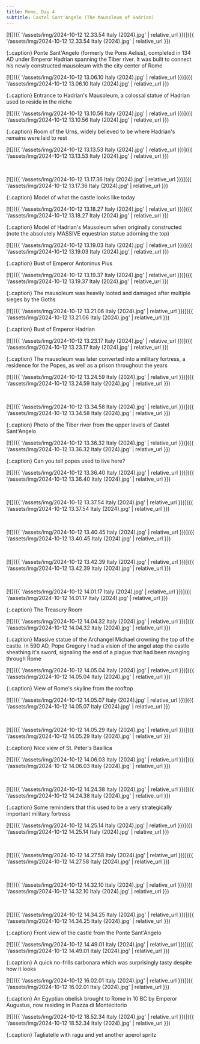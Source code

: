 ```yaml
---
title: Rome, Day 4
subtitle: Castel Sant'Angelo (The Mausoleum of Hadrian)
---
```


[![]({{ '/assets/img/2024-10-12 12.33.54 Italy (2024).jpg' | relative_url }})]({{ '/assets/img/2024-10-12 12.33.54 Italy (2024).jpg' | relative_url }})

{:.caption}
Ponte Sant'Angelo (formerly the Pons Aelius), completed in 134 AD under Emperor Hadrian spanning the Tiber river. It was built to connect his newly constructed mausoleum with the city center of Rome

[![]({{ '/assets/img/2024-10-12 13.06.10 Italy (2024).jpg' | relative_url }})]({{ '/assets/img/2024-10-12 13.06.10 Italy (2024).jpg' | relative_url }})

{:.caption}
Entrance to Hadrian's Mausoleum, a colossal statue of Hadrian used to reside in the niche

[![]({{ '/assets/img/2024-10-12 13.10.56 Italy (2024).jpg' | relative_url }})]({{ '/assets/img/2024-10-12 13.10.56 Italy (2024).jpg' | relative_url }})

{:.caption}
Room of the Urns, widely believed to be where Hadrian's remains were laid to rest

[![]({{ '/assets/img/2024-10-12 13.13.53 Italy (2024).jpg' | relative_url }})]({{ '/assets/img/2024-10-12 13.13.53 Italy (2024).jpg' | relative_url }})

<br>

[![]({{ '/assets/img/2024-10-12 13.17.36 Italy (2024).jpg' | relative_url }})]({{ '/assets/img/2024-10-12 13.17.36 Italy (2024).jpg' | relative_url }})

{:.caption}
Model of what the castle looks like today

[![]({{ '/assets/img/2024-10-12 13.18.27 Italy (2024).jpg' | relative_url }})]({{ '/assets/img/2024-10-12 13.18.27 Italy (2024).jpg' | relative_url }})

{:.caption}
Model of Hadrian's Mausoleum when originally constructed (note the absolutely MASSIVE equestrian statue adorning the top)

[![]({{ '/assets/img/2024-10-12 13.19.03 Italy (2024).jpg' | relative_url }})]({{ '/assets/img/2024-10-12 13.19.03 Italy (2024).jpg' | relative_url }})

{:.caption}
Bust of Emperor Antoninus Pius

[![]({{ '/assets/img/2024-10-12 13.19.37 Italy (2024).jpg' | relative_url }})]({{ '/assets/img/2024-10-12 13.19.37 Italy (2024).jpg' | relative_url }})

{:.caption}
The mausoleum was heavily looted and damaged after multiple sieges by the Goths

[![]({{ '/assets/img/2024-10-12 13.21.06 Italy (2024).jpg' | relative_url }})]({{ '/assets/img/2024-10-12 13.21.06 Italy (2024).jpg' | relative_url }})

{:.caption}
Bust of Emperor Hadrian

[![]({{ '/assets/img/2024-10-12 13.23.17 Italy (2024).jpg' | relative_url }})]({{ '/assets/img/2024-10-12 13.23.17 Italy (2024).jpg' | relative_url }})

{:.caption}
The mausoleum was later converted into a military fortress, a residence for the Popes, as well as a prison throughout the years

[![]({{ '/assets/img/2024-10-12 13.24.59 Italy (2024).jpg' | relative_url }})]({{ '/assets/img/2024-10-12 13.24.59 Italy (2024).jpg' | relative_url }})

<br>

[![]({{ '/assets/img/2024-10-12 13.34.58 Italy (2024).jpg' | relative_url }})]({{ '/assets/img/2024-10-12 13.34.58 Italy (2024).jpg' | relative_url }})

{:.caption}
Photo of the Tiber river from the upper levels of Castel Sant'Angelo

[![]({{ '/assets/img/2024-10-12 13.36.32 Italy (2024).jpg' | relative_url }})]({{ '/assets/img/2024-10-12 13.36.32 Italy (2024).jpg' | relative_url }})

{:.caption}
Can you tell popes used to live here?

[![]({{ '/assets/img/2024-10-12 13.36.40 Italy (2024).jpg' | relative_url }})]({{ '/assets/img/2024-10-12 13.36.40 Italy (2024).jpg' | relative_url }})

<br>

[![]({{ '/assets/img/2024-10-12 13.37.54 Italy (2024).jpg' | relative_url }})]({{ '/assets/img/2024-10-12 13.37.54 Italy (2024).jpg' | relative_url }})

<br>

[![]({{ '/assets/img/2024-10-12 13.40.45 Italy (2024).jpg' | relative_url }})]({{ '/assets/img/2024-10-12 13.40.45 Italy (2024).jpg' | relative_url }})

<br>

[![]({{ '/assets/img/2024-10-12 13.42.39 Italy (2024).jpg' | relative_url }})]({{ '/assets/img/2024-10-12 13.42.39 Italy (2024).jpg' | relative_url }})

<br>

[![]({{ '/assets/img/2024-10-12 14.01.17 Italy (2024).jpg' | relative_url }})]({{ '/assets/img/2024-10-12 14.01.17 Italy (2024).jpg' | relative_url }})

{:.caption}
The Treasury Room

[![]({{ '/assets/img/2024-10-12 14.04.32 Italy (2024).jpg' | relative_url }})]({{ '/assets/img/2024-10-12 14.04.32 Italy (2024).jpg' | relative_url }})

{:.caption}
Massive statue of the Archangel Michael crowning the top of the castle. In 590 AD, Pope Gregory I had a vision of the angel atop the castle sheathing it's sword, signaling the end of a plague that had been ravaging through Rome

[![]({{ '/assets/img/2024-10-12 14.05.04 Italy (2024).jpg' | relative_url }})]({{ '/assets/img/2024-10-12 14.05.04 Italy (2024).jpg' | relative_url }})

{:.caption}
View of Rome's skyline from the rooftop

[![]({{ '/assets/img/2024-10-12 14.05.07 Italy (2024).jpg' | relative_url }})]({{ '/assets/img/2024-10-12 14.05.07 Italy (2024).jpg' | relative_url }})

<br>

[![]({{ '/assets/img/2024-10-12 14.05.29 Italy (2024).jpg' | relative_url }})]({{ '/assets/img/2024-10-12 14.05.29 Italy (2024).jpg' | relative_url }})

{:.caption}
Nice view of St. Peter's Basilica

[![]({{ '/assets/img/2024-10-12 14.06.03 Italy (2024).jpg' | relative_url }})]({{ '/assets/img/2024-10-12 14.06.03 Italy (2024).jpg' | relative_url }})

<br>

[![]({{ '/assets/img/2024-10-12 14.24.38 Italy (2024).jpg' | relative_url }})]({{ '/assets/img/2024-10-12 14.24.38 Italy (2024).jpg' | relative_url }})

{:.caption}
Some reminders that this used to be a very strategically important military fortress

[![]({{ '/assets/img/2024-10-12 14.25.14 Italy (2024).jpg' | relative_url }})]({{ '/assets/img/2024-10-12 14.25.14 Italy (2024).jpg' | relative_url }})

<br>

[![]({{ '/assets/img/2024-10-12 14.27.58 Italy (2024).jpg' | relative_url }})]({{ '/assets/img/2024-10-12 14.27.58 Italy (2024).jpg' | relative_url }})

<br>

[![]({{ '/assets/img/2024-10-12 14.32.10 Italy (2024).jpg' | relative_url }})]({{ '/assets/img/2024-10-12 14.32.10 Italy (2024).jpg' | relative_url }})

<br>

[![]({{ '/assets/img/2024-10-12 14.34.25 Italy (2024).jpg' | relative_url }})]({{ '/assets/img/2024-10-12 14.34.25 Italy (2024).jpg' | relative_url }})

{:.caption}
Front view of the castle from the Ponte Sant'Angelo

[![]({{ '/assets/img/2024-10-12 14.49.01 Italy (2024).jpg' | relative_url }})]({{ '/assets/img/2024-10-12 14.49.01 Italy (2024).jpg' | relative_url }})

{:.caption}
A quick no-frills carbonara which was surprisingly tasty despite how it looks

[![]({{ '/assets/img/2024-10-12 16.02.01 Italy (2024).jpg' | relative_url }})]({{ '/assets/img/2024-10-12 16.02.01 Italy (2024).jpg' | relative_url }})

{:.caption}
An Egyptian obelisk brought to Rome in 10 BC by Emperor Augustus, now residing in Piazza di Montecitorio

[![]({{ '/assets/img/2024-10-12 18.52.34 Italy (2024).jpg' | relative_url }})]({{ '/assets/img/2024-10-12 18.52.34 Italy (2024).jpg' | relative_url }})

{:.caption}
Tagliatelle with ragu and yet another aperol spritz
